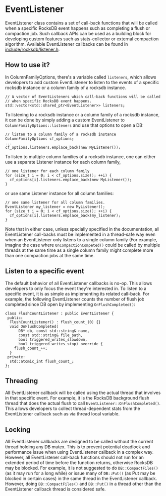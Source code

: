 # EventListener
EventListener class contains a set of call-back functions that will be called when a specific RocksDB event happens such as completing a flush or compaction job.  Such callback APIs can be used as a building block for developing custom features such as stats-collector or external compaction algorithm.  Available EventListener callbacks can be found in [include/rocksdb/listener.h](https://github.com/facebook/rocksdb/blob/master/include/rocksdb/listener.h).

## How to use it?
In ColumnFamilyOptions, there's a variable called `listeners`, which allows developers to add custom EventListener to listen to the events of a specific rocksdb instance or a column family of a rocksdb instance.

    // A vector of EventListeners which call-back functions will be called
    // when specific RocksDB event happens.
    std::vector<std::shared_ptr<EventListener>> listeners;

To listening to a rocksdb instance or a column family of a rocksdb instance, it can be done by simply adding a custom EventListener to `ColumnFamilyOptions::listeners` and use that options to open a DB:

    // listen to a column family of a rocksdb instance
    ColumnFamilyOptions cf_options;
    ...
    cf_options.listeners.emplace_back(new MyListener());

To listen to multiple column families of a rocksdb instance, one can either use a separate Listener instance for each column family,

    // one listener for each column family
    for (size_t i = 0; i < cf_options.size(); ++i) {
      cf_options[i].listeners.emplace_back(new MyListener());
    }

or use same Listener instance for all column families:

    // one same listener for all column families.
    EventListener my_listener = new MyListener();
    for (size_t i = 0; i < cf_options.size(); ++i) {
      cf_options[i].listeners.emplace_back(my_listener);
    }

Note that in either case, unless specially specified in the documentation, all EventListener call-backs must be implemented in a thread-safe way even when an EventListener only listens to a single column family (For example, imagine the case where `OnCompactionCompeted()` could be called by multiple threads at the same time as a single column family might complete more than one compaction jobs at the same time.

## Listen to a specific event
The default behavior of all EventListener callbacks is no-op.  This allows developers to only focus the event they're interested in.  To listen to a specific event, it is as simple as implementing its related call-back.  For example, the following EventListener counts the number of flush job completed since DB open by implementing `OnFlushCompleted()`:

    class FlushCountListener : public EventListener {
     public:
      FlushCountListener() : flush_count_(0) {}
      void OnFlushCompleted(
          DB* db, const std::string& name,
          const std::string& file_path,
          bool triggered_writes_slowdown,
          bool triggered_writes_stop) override {
        flush_count_++;
      }
     private:
      std::atomic_int flush_count_;
    }; 

## Threading
All EventListener callback will be called using the actual thread that involves in that specific event.  For example, it is the RocksDB background flush thread that does the actual flush to call `EventListener::OnFlushCompleted()`.  This allows developers to collect thread-dependent stats from the EventListener callback such as via thread local variable.

## Locking
All EventListener callbacks are designed to be called without the current thread holding any DB mutex.  This is to prevent potential deadlock and performance issue when using EventListener callback in a complex way.  However, all EventListener call-back functions should not run for an extended period of time before the function returns, otherwise RocksDB may be blocked.  For example, it is not suggested to do `DB::CompactFiles()` (as it may run for a long while) or issue many of `DB::Put()` (as Put may be blocked in certain cases) in the same thread in the EventListener callback.  However, doing `DB::CompactFiles()` and `DB::Put()` in a thread other than the EventListener callback thread is considered safe.